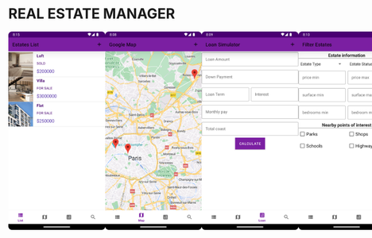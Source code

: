 # REAL ESTATE MANAGER

<div style="display: flex; flex-direction: row; justify-content: space-between;">
<img src="https://github.com/Emre-OVTR/RealEstateManager/blob/main/screenshots/Screenshot_20230919_201611.png" alt="Description de l'image" width="200" height="400">
<img src="https://github.com/Emre-OVTR/RealEstateManager/blob/main/screenshots/Screenshot_20230919_200918.png" alt="Description de l'image" width="200" height="400">
<img src="https://github.com/Emre-OVTR/RealEstateManager/blob/main/screenshots/Screenshot_20230919_200955.png" alt="Description de l'image" width="200" height="400">
<img src="https://github.com/Emre-OVTR/RealEstateManager/blob/main/screenshots/Screenshot_20230919_201030.png" alt="Description de l'image" width="200" height="400">
<img src="https://github.com/Emre-OVTR/RealEstateManager/blob/main/screenshots/Screenshot_20230919_203214.png" alt="Description de l'image" width="200" height="400">
<img src="https://github.com/Emre-OVTR/RealEstateManager/blob/main/screenshots/Screenshot_20230920_144730.png" alt="Description de l'image" width="200" height="400">
<img src="https://github.com/Emre-OVTR/RealEstateManager/blob/main/screenshots/Screenshot_20230920_144807.png" alt="Description de l'image" width="200" height="400">
</div>

